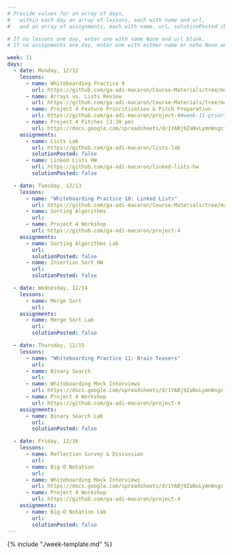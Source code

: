 ```yaml
---
# Provide values for an array of days,
#   within each day an array of lessons, each with name and url,
#   and an array of assignments, each with name, url, solutionPosted (boolean) and note.

# If no lessons one day, enter one with name None and url blank.
# If no assignments one day, enter one with either name or note None and url blank.

week: 11
days:
  - date: Monday, 12/12
    lessons:
      - name: Whiteboarding Practice 9
        url: https://github.com/ga-adi-macaron/Course-Materials/tree/master/lessons/computer-science-and-interview-prep/whiteboarding-practice-9
      - name: Arrays vs. Lists Review
        url: https://github.com/ga-adi-macaron/Course-Materials/tree/master/lessons/programming-fundamentals-in-java/arrays-lists-lesson
      - name: Project 4 Feature Prioritization & Pitch Preparation
        url: https://github.com/ga-adi-macaron/project-4#week-11-prioritization-proposal-and-planning
      - name: Project 4 Pitches (3:30 pm)
        url: https://docs.google.com/spreadsheets/d/1YABj9ZaNxLymnWsgcf2Qew3sGzPqNb0grlpg-DECS-8/edit?usp=sharing
    assignments:
      - name: Lists Lab
        url: https://github.com/ga-adi-macaron/lists-lab
        solutionPosted: false
      - name: Linked Lists HW
        url: https://github.com/ga-adi-macaron/linked-lists-hw
        solutionPosted: false

  - date: Tuesday, 12/13
    lessons:
      - name: "Whiteboarding Practice 10: Linked Lists"
        url: https://github.com/ga-adi-macaron/Course-Materials/tree/master/lessons/computer-science-and-interview-prep/whiteboarding-practice-10
      - name: Sorting Algorithms
        url: 
      - name: Project 4 Workshop
        url: https://github.com/ga-adi-macaron/project-4
    assignments:
      - name: Sorting Algorithms Lab
        url: 
        solutionPosted: false
      - name: Insertion Sort HW
        url: 
        solutionPosted: false

  - date: Wednesday, 12/14
    lessons:
      - name: Merge Sort
        url: 
    assignments:
      - name: Merge Sort Lab
        url: 
        solutionPosted: false

  - date: Thursday, 12/15
    lessons:
      - name: "Whiteboarding Practice 11: Brain Teasers"
        url: 
      - name: Binary Search
        url: 
      - name: Whiteboarding Mock Interviews
        url: https://docs.google.com/spreadsheets/d/1YABj9ZaNxLymnWsgcf2Qew3sGzPqNb0grlpg-DECS-8/edit?usp=sharing
      - name: Project 4 Workshop
        url: https://github.com/ga-adi-macaron/project-4
    assignments:
      - name: Binary Search Lab
        url: 
        solutionPosted: false

  - date: Friday, 12/16
    lessons:
      - name: Reflection Survey & Discussion
        url: 
      - name: Big-O Notation
        url: 
      - name: Whiteboarding Mock Interviews
        url: https://docs.google.com/spreadsheets/d/1YABj9ZaNxLymnWsgcf2Qew3sGzPqNb0grlpg-DECS-8/edit?usp=sharing
      - name: Project 4 Workshop
        url: https://github.com/ga-adi-macaron/project-4
    assignments:
      - name: Big-O Notation Lab
        url: 
        solutionPosted: false
---
```


{% include "./week-template.md" %}
